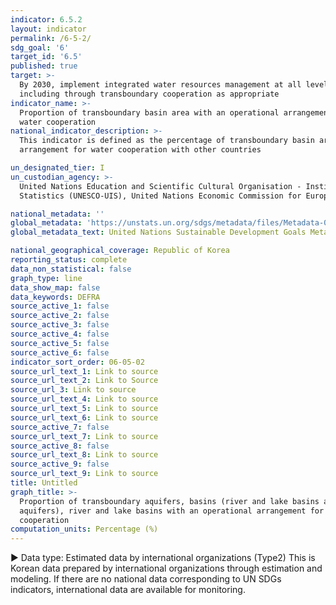 ```yaml
---
indicator: 6.5.2
layout: indicator
permalink: /6-5-2/
sdg_goal: '6'
target_id: '6.5'
published: true
target: >-
  By 2030, implement integrated water resources management at all levels,
  including through transboundary cooperation as appropriate
indicator_name: >-
  Proportion of transboundary basin area with an operational arrangement for
  water cooperation
national_indicator_description: >-
  This indicator is defined as the percentage of transboundary basin area within a country with an operational 
  arrangement for water cooperation with other countries

un_designated_tier: I
un_custodian_agency: >-
  United Nations Education and Scientific Cultural Organisation - Institute for
  Statistics (UNESCO-UIS), United Nations Economic Commission for Europe (UNECE)

national_metadata: ''
global_metadata: 'https://unstats.un.org/sdgs/metadata/files/Metadata-06-05-02.pdf'
global_metadata_text: United Nations Sustainable Development Goals Metadata (PDF 4.0 MB)

national_geographical_coverage: Republic of Korea
reporting_status: complete
data_non_statistical: false
graph_type: line
data_show_map: false
data_keywords: DEFRA
source_active_1: false
source_active_2: false
source_active_3: false
source_active_4: false
source_active_5: false
source_active_6: false
indicator_sort_order: 06-05-02
source_url_text_1: Link to source
source_url_text_2: Link to Source
source_url_3: Link to source
source_url_text_4: Link to source
source_url_text_5: Link to source
source_url_text_6: Link to source
source_active_7: false
source_url_text_7: Link to source
source_active_8: false
source_url_text_8: Link to source
source_active_9: false
source_url_text_9: Link to source
title: Untitled
graph_title: >-
  Proportion of transboundary aquifers, basins (river and lake basins and
  aquifers), river and lake basins with an operational arrangement for water
  cooperation
computation_units: Percentage (%)
---
```

▶ Data type: Estimated data by international organizations (Type2) This is Korean data prepared by international organizations through estimation and modeling. If there are no national data corresponding to UN SDGs indicators, international data are available for monitoring.
